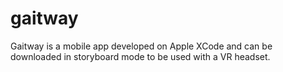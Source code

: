 # gaitway
Gaitway is a mobile app developed on Apple XCode and can be downloaded in storyboard mode to be used with a VR headset.
